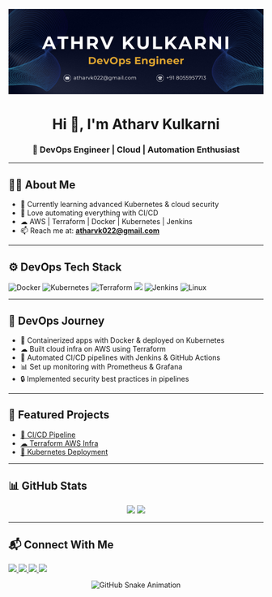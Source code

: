 
<p align="center">
  <img src="https://raw.githubusercontent.com/Atharv22-gt/Atharv22-gt/main/assets/banner.png" alt="Atharv Banner" width="1000"/>
</p>


<h1 align="center">Hi 👋, I'm Atharv Kulkarni</h1>
<h3 align="center">🚀 DevOps Engineer | Cloud | Automation Enthusiast</h3>

---

## 👨‍💻 About Me
- 🌱 Currently learning advanced Kubernetes & cloud security  
- 🔧 Love automating everything with CI/CD  
- ☁ AWS | Terraform | Docker | Kubernetes | Jenkins  
- 📫 Reach me at: **atharvk022@gmail.com**  

---

## ⚙️ DevOps Tech Stack
<p>
  <img src="https://cdn.jsdelivr.net/gh/devicons/devicon/icons/docker/docker-original.svg" alt="Docker" width="40" height="40"/>
  <img src="https://cdn.jsdelivr.net/gh/devicons/devicon/icons/kubernetes/kubernetes-plain.svg" alt="Kubernetes" width="40" height="40"/>
  <img src="https://cdn.jsdelivr.net/gh/devicons/devicon/icons/terraform/terraform-original.svg" alt="Terraform" width="40" height="40"/>
  <img src="https://img.shields.io/badge/AWS-Cloud-orange?style=for-the-badge&logo=amazonaws&logoColor=white" />
  <img src="https://cdn.jsdelivr.net/gh/devicons/devicon/icons/jenkins/jenkins-original.svg" alt="Jenkins" width="40" height="40"/>
  <img src="https://cdn.jsdelivr.net/gh/devicons/devicon/icons/linux/linux-original.svg" alt="Linux" width="40" height="40"/>
</p>

---

## 🚀 DevOps Journey
- 🐳 Containerized apps with Docker & deployed on Kubernetes  
- ☁ Built cloud infra on AWS using Terraform  
- 🔧 Automated CI/CD pipelines with Jenkins & GitHub Actions  
- 📊 Set up monitoring with Prometheus & Grafana  
- 🔒 Implemented security best practices in pipelines  

---

## 📂 Featured Projects
- [🔧 CI/CD Pipeline](https://github.com/Atharv22/cicd-pipeline)  
- [☁ Terraform AWS Infra](https://github.com/Atharv22/cloud-infra)  
- [🐳 Kubernetes Deployment](https://github.com/Atharv22/k8s-deployment)  

---

## 📊 GitHub Stats
<p align="center">
  <img src="https://github-readme-stats.vercel.app/api?username=Atharv22&show_icons=true&theme=tokyonight" height="180"/>
  <img src="https://github-readme-streak-stats.herokuapp.com/?user=Atharv22&theme=tokyonight" height="180"/>
</p>

---

## 📬 Connect With Me
<p>
  <a href="https://www.linkedin.com/in/Atharv22/">
    <img src="https://img.shields.io/badge/LinkedIn-Connect-0A66C2?style=for-the-badge&logo=linkedin&logoColor=white" />
  </a>
  <a href="https://twitter.com/Atharv022">
    <img src="https://img.shields.io/badge/Twitter-Follow-1DA1F2?style=for-the-badge&logo=twitter&logoColor=white" />
  </a>
  <a href="mailto:atharvk022@gmail.com">
    <img src="https://img.shields.io/badge/Email-Contact-EB4335?style=for-the-badge&logo=gmail&logoColor=white" />
  </a>
  <a href="tel:+918055957713">
    <img src="https://img.shields.io/badge/Phone-Call-25D366?style=for-the-badge&logo=whatsapp&logoColor=white" />
  </a>
</p>

<p align="center">
  <img src="https://raw.githubusercontent.com/Atharv22-gt/Atharv22-gt/output/snake.svg" alt="GitHub Snake Animation" />
</p>


